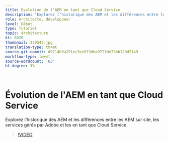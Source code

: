 ```yaml
---
title: Évolution de l'AEM en tant que Cloud Service
description: 'Explorez l’historique des AEM et les différences entre les AEM sur site, les services gérés par Adobe et les  en tant que Cloud Service. '
role: Architecte, développeur
level: Début
type: Tutoriel
topic: Architecture
kt: 6920
thumbnail: 330543.jpg
translation-type: tm+mt
source-git-commit: d9714b9a291ec3ee5f3dba9723de72bb120d2149
workflow-type: tm+mt
source-wordcount: '63'
ht-degree: 3%

---
```



# Évolution de l&#39;AEM en tant que Cloud Service

Explorez l’historique des AEM et les différences entre les AEM sur site, les services gérés par Adobe et les  en tant que Cloud Service.

>[!VIDEO](https://video.tv.adobe.com/v/330543/?quality=12&learn=on)